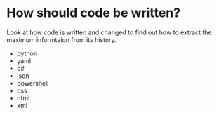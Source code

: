 # How should code be written?

Look at how code is written and changed to find out how to extract the maximum informtaion from its history.

* python
* yaml
* c#
* json
* powershell
* css
* html
* xml
